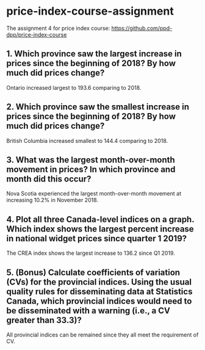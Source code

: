 # price-index-course-assignment
The assignment 4 for price index course: https://github.com/ppd-dpp/price-index-course

## 1.	Which province saw the largest increase in prices since the beginning of 2018? By how much did prices change?
Ontario increased largest to 193.6 comparing to 2018.

## 2.	Which province saw the smallest increase in prices since the beginning of 2018? By how much did prices change?
British Columbia increased smallest to 144.4 comparing to 2018.

## 3.	What was the largest month-over-month movement in prices? In which province and month did this occur?
Nova Scotia experienced the largest month-over-month movement at increasing 10.2% in November 2018.

## 4.	Plot all three Canada-level indices on a graph. Which index shows the largest percent increase in national widget prices since quarter 1 2019?
The CREA index shows the largest increase to 136.2 since Q1 2019.

## 5.	(Bonus) Calculate coefficients of variation (CVs) for the provincial indices. Using the usual quality rules for disseminating data at Statistics Canada, which provincial indices would need to be disseminated with a warning (i.e., a CV greater than 33.3)?
All provincial indices can be remained since they all meet the requirement of CV.
